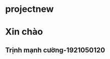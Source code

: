 # projectnew
<!DOCTYPE html>
<html>
    <head>
        <title>Hi</title>
        <meta charset="utf-8">
    </head>
    <body>
        <h1>Xin chào</h1>
        <h2>Trịnh mạnh cường-1921050120</h2>
    </body>
</html>
